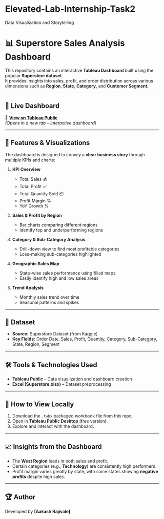 # Elevated-Lab-Internship-Task2
Data Visualization and Storytelling

# 📊 Superstore Sales Analysis Dashboard

This repository contains an interactive **Tableau Dashboard** built using the popular **Superstore dataset**.  
It provides insights into sales, profit, and order distribution across various dimensions such as **Region**, **State**, **Category**, and **Customer Segment**.

---

## 🚀 Live Dashboard
🔗 **[View on Tableau Public](https://public.tableau.com/views/Dashboard_Creation_Task2/SuperStoreSalesDashboard?:language=en-US&:sid=&:redirect=auth&:display_count=n&:origin=viz_share_link)**  
*(Opens in a new tab – interactive dashboard)*

---

## 📌 Features & Visualizations
The dashboard is designed to convey a **clear business story** through multiple KPIs and charts:

1. **KPI Overview**
   - Total Sales 💰
   - Total Profit 📈
   - Total Quantity Sold 📦
   - Profit Margin %
   - YoY Growth %

2. **Sales & Profit by Region**
   - Bar charts comparing different regions
   - Identify top and underperforming regions

3. **Category & Sub-Category Analysis**
   - Drill-down view to find most profitable categories
   - Loss-making sub-categories highlighted

4. **Geographic Sales Map**
   - State-wise sales performance using filled maps
   - Easily identify high and low sales areas

5. **Trend Analysis**
   - Monthly sales trend over time
   - Seasonal patterns and spikes

---

## 📂 Dataset
- **Source:** Superstore Dataset (from Kaggle)
- **Key Fields:** Order Date, Sales, Profit, Quantity, Category, Sub-Category, State, Region, Segment

---

## 🛠 Tools & Technologies Used
- **Tableau Public** – Data visualization and dashboard creation
- **Excel (Superstore.xlsx)** – Dataset preprocessing

---

## 📖 How to View Locally
1. Download the `.twbx` packaged workbook file from this repo.
2. Open in **Tableau Public Desktop** (free version).
3. Explore and interact with the dashboard.

---

## 📈 Insights from the Dashboard
- The **West Region** leads in both sales and profit.
- Certain categories (e.g., **Technology**) are consistently high performers.
- Profit margin varies greatly by state, with some states showing **negative profits** despite high sales.

---

## 🏆 Author
Developed by **[Aakash Rajivale]**
